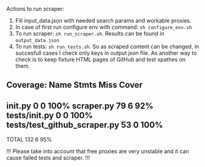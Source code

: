 Actions to run scraper:
1. Fill input_data.json with needed search params and workable proxies.
2. In case of first run configure env with command: `sh configure_env.sh`
3. To run scraper: `sh run_scraper.sh`. Results can be found in `output_data.json`
4. To run tests: `sh run_tests.sh`. So as scraped content can be changed, in succesfull cases I check only keys in output json file. As another way to check is to keep fixture HTML pages of GitHub and test xpathes on them. 

Coverage:
Name                           Stmts   Miss  Cover
--------------------------------------------------
__init__.py                        0      0   100%
scraper.py                        79      6    92%
tests/__init__.py                  0      0   100%
tests/test_github_scraper.py      53      0   100%
--------------------------------------------------
TOTAL                            132      6    95%


!!! Please take into account that free proxies are very unstable and it can cause failed tests and scraper. !!!